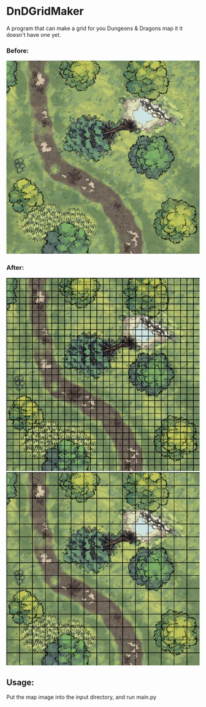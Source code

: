 # DnDGridMaker

A program that can make a grid for you Dungeons & Dragons map it it doesn't have one yet.

### Before:
![Dnd map image without a grid](/readmeImages/before.png?raw=true)
### After:
![Dnd map image with a grid](/readmeImages/after.png?raw=true)
![Dnd map image with a grid](/readmeImages/after2.png?raw=true)

## Usage:
Put the map image into the input directory, and run main.py